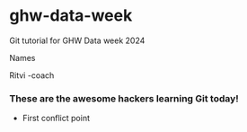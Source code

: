 # ghw-data-week
Git tutorial for GHW Data week 2024 

Names 

Ritvi -coach

### These are the awesome hackers learning Git today!

- First conflict point
